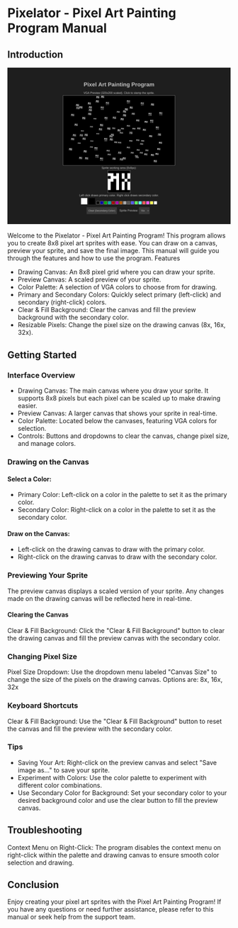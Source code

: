 # Pixelator - Pixel Art Painting Program Manual

## Introduction

![Pixelator](pixelator.png)

Welcome to the Pixelator - Pixel Art Painting Program! This program allows you to create 8x8 pixel art sprites with ease. You can draw on a canvas, preview your sprite, and save the final image. This manual will guide you through the features and how to use the program.
Features

- Drawing Canvas: An 8x8 pixel grid where you can draw your sprite.
- Preview Canvas: A scaled preview of your sprite.
- Color Palette: A selection of VGA colors to choose from for drawing.
- Primary and Secondary Colors: Quickly select primary (left-click) and secondary (right-click) colors.
- Clear & Fill Background: Clear the canvas and fill the preview background with the secondary color.
- Resizable Pixels: Change the pixel size on the drawing canvas (8x, 16x, 32x).

## Getting Started

### Interface Overview

- Drawing Canvas: The main canvas where you draw your sprite. It supports 8x8 pixels but each pixel can be scaled up to make drawing easier.
- Preview Canvas: A larger canvas that shows your sprite in real-time.
- Color Palette: Located below the canvases, featuring VGA colors for selection.
- Controls: Buttons and dropdowns to clear the canvas, change pixel size, and manage colors.

### Drawing on the Canvas

#### Select a Color:
- Primary Color: Left-click on a color in the palette to set it as the primary color.
- Secondary Color: Right-click on a color in the palette to set it as the secondary color.
#### Draw on the Canvas:
- Left-click on the drawing canvas to draw with the primary color.
- Right-click on the drawing canvas to draw with the secondary color.

### Previewing Your Sprite

The preview canvas displays a scaled version of your sprite. Any changes made on the drawing canvas will be reflected here in real-time.

#### Clearing the Canvas

Clear & Fill Background: Click the "Clear & Fill Background" button to clear the drawing canvas and fill the preview canvas with the secondary color.

### Changing Pixel Size

Pixel Size Dropdown: Use the dropdown menu labeled "Canvas Size" to change the size of the pixels on the drawing canvas. Options are: 8x, 16x, 32x

### Keyboard Shortcuts

Clear & Fill Background: Use the "Clear & Fill Background" button to reset the canvas and fill the preview with the secondary color.

### Tips

- Saving Your Art: Right-click on the preview canvas and select "Save image as..." to save your sprite.
- Experiment with Colors: Use the color palette to experiment with different color combinations.
- Use Secondary Color for Background: Set your secondary color to your desired background color and use the clear button to fill the preview canvas.

## Troubleshooting

Context Menu on Right-Click: The program disables the context menu on right-click within the palette and drawing canvas to ensure smooth color selection and drawing.

## Conclusion

Enjoy creating your pixel art sprites with the Pixel Art Painting Program! If you have any questions or need further assistance, please refer to this manual or seek help from the support team.